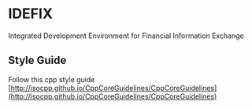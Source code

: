 # IDEFIX
Integrated Development Environment for Financial Information Exchange

## Style Guide
Follow this cpp style guide [http://isocpp.github.io/CppCoreGuidelines/CppCoreGuidelines](http://isocpp.github.io/CppCoreGuidelines/CppCoreGuidelines)
